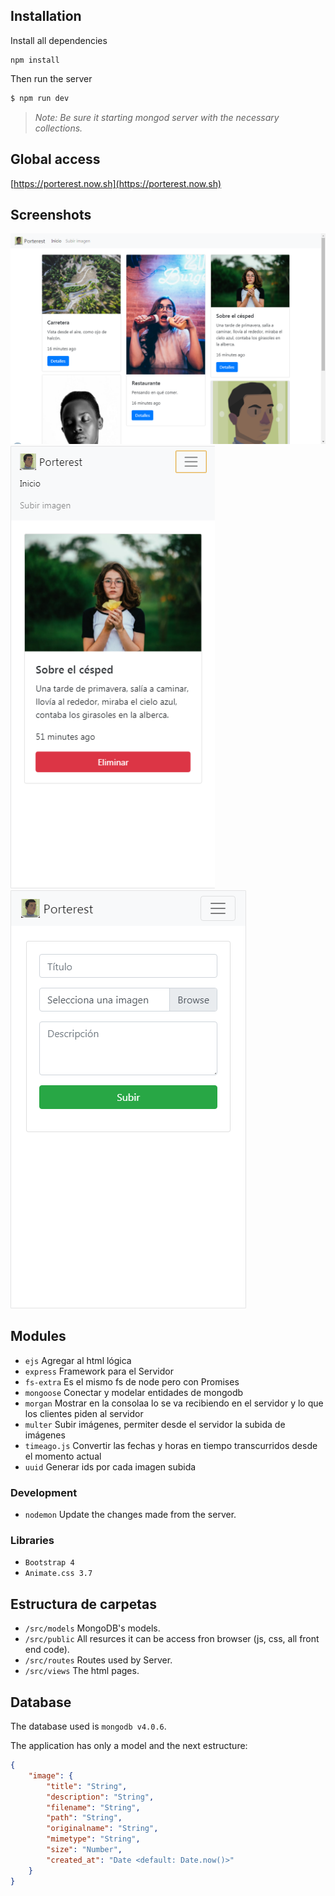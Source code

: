 
## Installation
Install all dependencies
```
npm install
```
Then run the server
```bash
$ npm run dev
```
>_*Note*: Be sure it starting mongod server with the necessary collections._

## Global access

[https://porterest.now.sh](https://porterest.now.sh)

## Screenshots

![Desktop home](./src/public/img/statics/screenshot_1.png)
![Phone perfil](./src/public/img/statics/screenshot_2.png)
![Phone carga](./src/public/img/statics/screenshot_3.png)

## Modules
* `ejs` Agregar al html lógica
* `express` Framework para el Servidor
* `fs-extra` Es el mismo fs de node pero con Promises
* `mongoose` Conectar y modelar entidades de mongodb
* `morgan` Mostrar en la consolaa lo se va recibiendo en el servidor y lo que los clientes piden al servidor
* `multer` Subir imágenes, permiter desde el servidor la subida de imágenes
* `timeago.js` Convertir las fechas y horas en tiempo transcurridos desde el momento actual
* `uuid` Generar ids por cada imagen subida

### Development
* `nodemon` Update the changes made from the server.

### Libraries
* `Bootstrap 4`
* `Animate.css 3.7`

## Estructura de carpetas
* `/src/models` MongoDB's models.
* `/src/public` All resurces it can be access fron browser (js, css, all front end code).
* `/src/routes` Routes used by Server.
* `/src/views` The html pages.

## Database
The database used is `mongodb v4.0.6`.

The application has only a model and the next estructure:

```json
{
    "image": {
        "title": "String",
        "description": "String",
        "filename": "String",
        "path": "String",
        "originalname": "String",
        "mimetype": "String",
        "size": "Number",
        "created_at": "Date <default: Date.now()>"
    }
}
```
